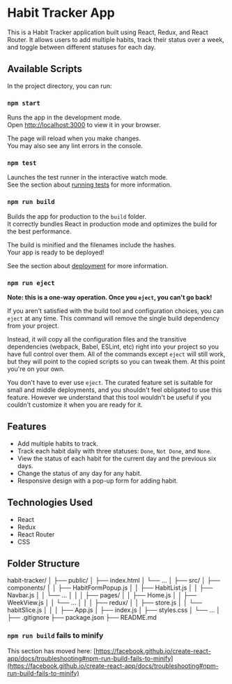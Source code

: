# Habit Tracker App

This is a Habit Tracker application built using React, Redux, and React Router. It allows users to add multiple habits, track their status over a week, and toggle between different statuses for each day.

## Available Scripts

In the project directory, you can run:

### `npm start`

Runs the app in the development mode.\
Open [http://localhost:3000](http://localhost:3000) to view it in your browser.

The page will reload when you make changes.\
You may also see any lint errors in the console.

### `npm test`

Launches the test runner in the interactive watch mode.\
See the section about [running tests](https://facebook.github.io/create-react-app/docs/running-tests) for more information.

### `npm run build`

Builds the app for production to the `build` folder.\
It correctly bundles React in production mode and optimizes the build for the best performance.

The build is minified and the filenames include the hashes.\
Your app is ready to be deployed!

See the section about [deployment](https://facebook.github.io/create-react-app/docs/deployment) for more information.

### `npm run eject`

**Note: this is a one-way operation. Once you `eject`, you can't go back!**

If you aren't satisfied with the build tool and configuration choices, you can `eject` at any time. This command will remove the single build dependency from your project.

Instead, it will copy all the configuration files and the transitive dependencies (webpack, Babel, ESLint, etc) right into your project so you have full control over them. All of the commands except `eject` will still work, but they will point to the copied scripts so you can tweak them. At this point you're on your own.

You don't have to ever use `eject`. The curated feature set is suitable for small and middle deployments, and you shouldn't feel obligated to use this feature. However we understand that this tool wouldn't be useful if you couldn't customize it when you are ready for it.

## Features

- Add multiple habits to track.
- Track each habit daily with three statuses: `Done`, `Not Done`, and `None`.
- View the status of each habit for the current day and the previous six days.
- Change the status of any day for any habit.
- Responsive design with a pop-up form for adding habit.


## Technologies Used

- React
- Redux
- React Router
- CSS

## Folder Structure

habit-tracker/
│
├── public/
│ ├── index.html
│ └── ...
│
├── src/
│ ├── components/
│ │ ├── HabitFormPopup.js
│ │ ├── HabitList.js
│ │ ├── Navbar.js
│ │ └── ...
│ │
│ ├── pages/
│ │ ├── Home.js
│ │ ├── WeekView.js
│ │ └── ...
│ │
│ ├── redux/
│ │ ├── store.js
│ │ └── habitSlice.js
│ │
│ ├── App.js
│ ├── index.js
│ ├── styles.css
│ └── ...
│
├── .gitignore
├── package.json
├── README.md




### `npm run build` fails to minify

This section has moved here: [https://facebook.github.io/create-react-app/docs/troubleshooting#npm-run-build-fails-to-minify](https://facebook.github.io/create-react-app/docs/troubleshooting#npm-run-build-fails-to-minify)
